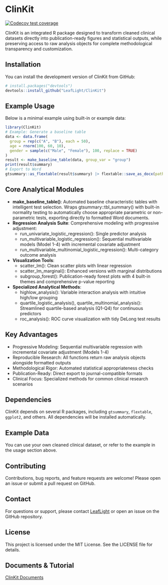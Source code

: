 # ClinKit

<!-- badges: start -->
[![Codecov test coverage](https://codecov.io/gh/LeafLight/ClinKit/graph/badge.svg)](https://app.codecov.io/gh/LeafLight/ClinKit)
<!-- badges: end -->

ClinKit is an integrated R package designed to transform cleaned clinical datasets directly into publication-ready figures and statistical outputs, while preserving access to raw analysis objects for complete methodological transparency and customization.

## Installation

You can install the development version of ClinKit from GitHub:

```r
# install.packages("devtools")
devtools::install_github("LeafLight/ClinKit")
```

## Example Usage

Below is a minimal example using built-in or example data:

```r
library(ClinKit)
# Example: Generate a baseline table
data <- data.frame(
  group = rep(c("A", "B"), each = 50),
  age = rnorm(100, 60, 10),
  gender = sample(c("Male", "Female"), 100, replace = TRUE)
)
result <- make_baseline_table(data, group_var = "group")
print(result$summary)
# Export to Word
gtsummary::as_flextable(result$summary) |> flextable::save_as_docx(path = "baseline_table.docx")
```

## Core Analytical Modules

- **make_baseline_table()**: Automated baseline characteristic tables with intelligent test selection. Wraps gtsummary::tbl_summary() with built-in normality testing to automatically choose appropriate parametric or non-parametric tests, exporting directly to formatted Word documents.
- **Regression Analysis Suite**: Comprehensive modeling with progressive adjustment:
  - run_univariate_logistic_regression(): Single predictor analysis
  - run_multivariable_logistic_regression(): Sequential multivariable models (Model 1-4) with incremental covariate adjustment
  - run_multivariable_multinomial_logistic_regression(): Multi-category outcome analysis
- **Visualization Tools**:
  - scatter_lm(): Clean scatter plots with linear regression
  - scatter_lm_marginal(): Enhanced versions with marginal distributions
  - subgroup_forest(): Publication-ready forest plots with 4 built-in themes and comprehensive p-value reporting
- **Specialized Analytical Methods**:
  - highlow_analysis(): Variable interaction analysis with intuitive high/low grouping
  - quartile_logistic_analysis(), quartile_multinomial_analysis(): Streamlined quartile-based analysis (Q1-Q4) for continuous predictors
  - roc_analysis(): ROC curve visualization with tidy DeLong test results

## Key Advantages

- Progressive Modeling: Sequential multivariable regression with incremental covariate adjustment (Models 1-4)
- Reproducible Research: All functions return raw analysis objects alongside formatted outputs
- Methodological Rigor: Automated statistical appropriateness checks
- Publication-Ready: Direct export to journal-compatible formats
- Clinical Focus: Specialized methods for common clinical research scenarios

## Dependencies

ClinKit depends on several R packages, including `gtsummary`, `flextable`, `ggplot2`, and others. All dependencies will be installed automatically.

## Example Data

You can use your own cleaned clinical dataset, or refer to the example in the usage section above.

## Contributing

Contributions, bug reports, and feature requests are welcome! Please open an issue or submit a pull request on GitHub.

## Contact

For questions or support, please contact [LeafLight](mailto:leaflight@domain.com) or open an issue on the GitHub repository.

## License

This project is licensed under the MIT License. See the LICENSE file for details.

## Documents & Tutorial
[ClinKit Documents](https://leaflight.github.io/ClinKit/index.html)
